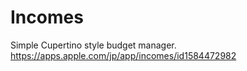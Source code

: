 # Incomes

Simple Cupertino style budget manager.  
https://apps.apple.com/jp/app/incomes/id1584472982

